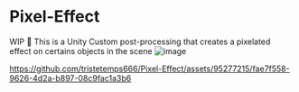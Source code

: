 

# Pixel-Effect
WIP 🚧
This is a Unity Custom post-processing that creates a pixelated effect on certains objects in the scene
![image](https://github.com/tristetemps666/Pixel-Effect/assets/95277215/e2ee4dec-b64f-4a57-8648-4cf8f4ea5d4a)


https://github.com/tristetemps666/Pixel-Effect/assets/95277215/fae7f558-9626-4d2a-b897-08c9fac1a3b6

